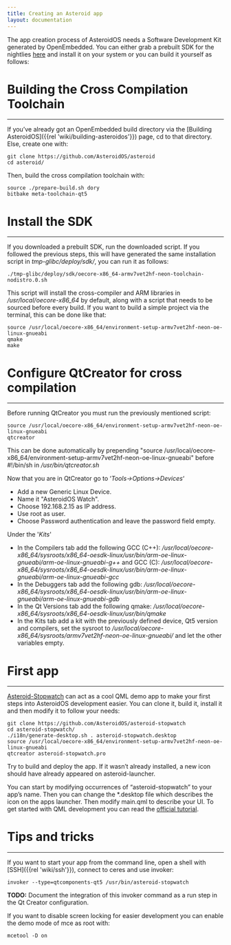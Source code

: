 ```yaml
---
title: Creating an Asteroid app
layout: documentation
---
```


The app creation process of AsteroidOS needs a Software Development Kit generated by OpenEmbedded. You can either grab a prebuilt SDK for the nightlies [here](https://release.asteroidos.org/nightlies/sdk/oecore-x86_64-armv7vet2hf-neon-toolchain-nodistro.0.sh) and install it on your system or you can build it yourself as follows:

# Building the Cross Compilation Toolchain

---

If you’ve already got an OpenEmbedded build directory via the [Building AsteroidOS]({{rel 'wiki/building-asteroidos'}}) page, cd to that directory. Else, create one with:

```
git clone https://github.com/AsteroidOS/asteroid
cd asteroid/
```

Then, build the cross compilation toolchain with:

```
source ./prepare-build.sh dory
bitbake meta-toolchain-qt5
```

# Install the SDK

---

If you downloaded a prebuilt SDK, run the downloaded script. If you followed the previous steps, this will have generated the same installation script in _tmp-glibc/deploy/sdk/_, you can run it as follows:

```
./tmp-glibc/deploy/sdk/oecore-x86_64-armv7vet2hf-neon-toolchain-nodistro.0.sh
```

This script will install the cross-compiler and ARM libraries in _/usr/local/oecore-x86_64_ by default, along with a script that needs to be sourced before every build. If you want to build a simple project via the terminal, this can be done like that:

```
source /usr/local/oecore-x86_64/environment-setup-armv7vet2hf-neon-oe-linux-gnueabi
qmake
make
```


# Configure QtCreator for cross compilation

---

Before running QtCreator you must run the previously mentioned script:

```
source /usr/local/oecore-x86_64/environment-setup-armv7vet2hf-neon-oe-linux-gnueabi
qtcreator
```

This can be done automatically by prepending "source /usr/local/oecore-x86_64/environment-setup-armv7vet2hf-neon-oe-linux-gnueabi" before #!/bin/sh in _/usr/bin/qtcreator.sh_

Now that you are in QtCreator go to ‘_Tools-&gt;Options-&gt;Devices_‘

- Add a new Generic Linux Device.
- Name it "AsteroidOS Watch".
- Choose 192.168.2.15 as IP address.
- Use root as user.
- Choose Password authentication and leave the password field empty.


Under the '_Kits_'

- In the Compilers tab add the following GCC (C++): _/usr/local/oecore-x86_64/sysroots/x86_64-oesdk-linux/usr/bin/arm-oe-linux-gnueabi/arm-oe-linux-gnueabi-g++_ and GCC (C): _/usr/local/oecore-x86_64/sysroots/x86_64-oesdk-linux/usr/bin/arm-oe-linux-gnueabi/arm-oe-linux-gnueabi-gcc_
- In the Debuggers tab add the following gdb: _/usr/local/oecore-x86_64/sysroots/x86_64-oesdk-linux/usr/bin/arm-oe-linux-gnueabi/arm-oe-linux-gnueabi-gdb_
- In the Qt Versions tab add the following qmake: _/usr/local/oecore-x86_64/sysroots/x86_64-oesdk-linux/usr/bin/qmake_
- In the Kits tab add a kit with the previously defined device, Qt5 version and compilers, set the sysroot to _/usr/local/oecore-x86_64/sysroots/armv7vet2hf-neon-oe-linux-gnueabi/_ and let the other variables empty.

# First app

---

[Asteroid-Stopwatch](https://github.com/AsteroidOS/asteroid-stopwatch) can act as a cool QML demo app to make your first steps into AsteroidOS development easier. You can clone it, build it, install it and then modify it to follow your needs:

```
git clone https://github.com/AsteroidOS/asteroid-stopwatch
cd asteroid-stopwatch/
./i18n/generate-desktop.sh . asteroid-stopwatch.desktop
source /usr/local/oecore-x86_64/environment-setup-armv7vet2hf-neon-oe-linux-gnueabi
qtcreator asteroid-stopwatch.pro
```

Try to build and deploy the app. If it wasn’t already installed, a new icon should have already appeared on asteroid-launcher.

You can start by modifying occurrences of “asteroid-stopwatch” to your app’s name. Then you can change the *.desktop file which describes the icon on the apps launcher. Then modify main.qml to describe your UI. To get started with QML development you can read the [official tutorial](http://doc.qt.io/qt-5/qml-tutorial.html).

# Tips and tricks

---

If you want to start your app from the command line, open a shell with [SSH]({{rel 'wiki/ssh'}}), connect to ceres and use invoker:

```
invoker --type=qtcomponents-qt5 /usr/bin/asteroid-stopwatch
```
**TODO:** Document the integration of this invoker command as a run step in the Qt Creator configuration.

If you want to disable screen locking for easier development you can enable the demo mode of mce as root with:

```
mcetool -D on
```
